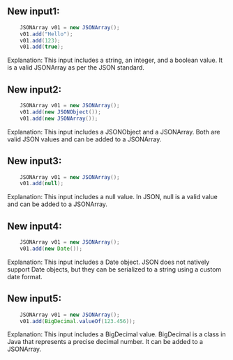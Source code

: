 ## New input1:
```java
    JSONArray v01 = new JSONArray();
    v01.add("Hello");
    v01.add(123);
    v01.add(true);
```
Explanation: This input includes a string, an integer, and a boolean value. It is a valid JSONArray as per the JSON standard.

## New input2:
```java
    JSONArray v01 = new JSONArray();
    v01.add(new JSONObject());
    v01.add(new JSONArray());
```
Explanation: This input includes a JSONObject and a JSONArray. Both are valid JSON values and can be added to a JSONArray.

## New input3:
```java
    JSONArray v01 = new JSONArray();
    v01.add(null);
```
Explanation: This input includes a null value. In JSON, null is a valid value and can be added to a JSONArray.

## New input4:
```java
    JSONArray v01 = new JSONArray();
    v01.add(new Date());
```
Explanation: This input includes a Date object. JSON does not natively support Date objects, but they can be serialized to a string using a custom date format.

## New input5:
```java
    JSONArray v01 = new JSONArray();
    v01.add(BigDecimal.valueOf(123.456));
```
Explanation: This input includes a BigDecimal value. BigDecimal is a class in Java that represents a precise decimal number. It can be added to a JSONArray.
